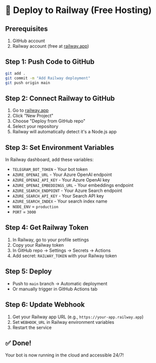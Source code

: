 # 🚀 Deploy to Railway (Free Hosting)

## Prerequisites
1. GitHub account
2. Railway account (free at [railway.app](https://railway.app))

## Step 1: Push Code to GitHub
```bash
git add .
git commit -m "Add Railway deployment"
git push origin main
```

## Step 2: Connect Railway to GitHub
1. Go to [railway.app](https://railway.app)
2. Click "New Project"
3. Choose "Deploy from GitHub repo"
4. Select your repository
5. Railway will automatically detect it's a Node.js app

## Step 3: Set Environment Variables
In Railway dashboard, add these variables:
- `TELEGRAM_BOT_TOKEN` - Your bot token
- `AZURE_OPENAI_URL` - Your Azure OpenAI endpoint
- `AZURE_OPENAI_API_KEY` - Your Azure OpenAI key
- `AZURE_OPENAI_EMBEDDINGS_URL` - Your embeddings endpoint
- `AZURE_SEARCH_ENDPOINT` - Your Azure Search endpoint
- `AZURE_SEARCH_API_KEY` - Your Search API key
- `AZURE_SEARCH_INDEX` - Your search index name
- `NODE_ENV` = `production`
- `PORT` = `3000`

## Step 4: Get Railway Token
1. In Railway, go to your profile settings
2. Copy your Railway token
3. In GitHub repo → Settings → Secrets → Actions
4. Add secret: `RAILWAY_TOKEN` with your Railway token

## Step 5: Deploy
- Push to `main` branch → Automatic deployment
- Or manually trigger in GitHub Actions tab

## Step 6: Update Webhook
1. Get your Railway app URL (e.g., `https://your-app.railway.app`)
2. Set `WEBHOOK_URL` in Railway environment variables
3. Restart the service

## ✅ Done!
Your bot is now running in the cloud and accessible 24/7!
